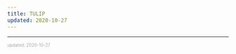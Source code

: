 ```yaml
---
title: TULIP
updated: 2020-10-27
---
```


---

<sup><sub><font color="#a6a6a6">updated: 2020-10-27</font></sub></sup>

